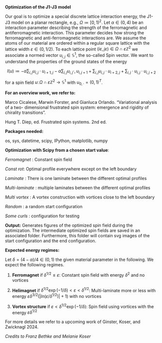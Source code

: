 **Optimization of the J1-J3 model** 

Our goal is to optimize a special discrete lattice interaction energy, the J1-J3 model on a planar rectangle, e.g., $\Omega \coloneqq [0,1)^2$. 
Let $\alpha \in (0, 4)$ be an interaction parameter describing the strength of the ferromagnetic and antiferromagnetic interaction.
This parameter decides how strong the ferromagnetic and  anti-ferromagnetic interactions are. We assume the atoms of our
material are ordered within a regular square lattice with the lattice width $\varepsilon \in (0,1/2)$. 
To each lattice point $(i\varepsilon, j\varepsilon) \in \Omega\cap\varepsilon\mathbb{Z}^2$ we associate a normed vector $u_{i,j} \in \mathbb{S}^1$, the so-called Spin vector.
We want to understand the properties of the ground states of the energy

   $$ I(u) \coloneqq -\alpha \sum_{i,j} u_{i,j} \cdot u_{i+1, j} - \alpha \sum_{i,j} u_{i,j} \cdot, u_{i, j+1} + \sum_{i,j} u_{i,j} \cdot u_{i+2, j} + \sum_{i,j} \cdot u_{i, j} \cdot u_{i, j+2}$$
    
for a spin field $u \colon \Omega \cap \varepsilon \mathbb{Z}^2\rightarrow \mathbb{S}^1$ with $u_{0, \cdot} = (0,1)^T$.

**For an overview work, we refer to:**

  Marco Cicalese, Marwin Forster, and Gianluca Orlando. “Variational analysis of a two-
  dimensional frustrated spin system: emergence and rigidity of chirality transitions”.

  Hung T. Diep, ed. Frustrated spin systems. 2nd ed.


**Packages needed:**

  os,
  sys,
  datetime,
  scipy,
  IPython,
  matplotlib,
  numpy

**Optimization with Scipy from a chosen start value**:

*Ferromagnet* : Constant spin field

*Const rot*: Optimal profile everywhere except on the left boundary

*Laminate* : There is one laminate between the different optimal profiles

*Multi-laminate* : multiple laminates between the different optimal profiles 

*Multi vortex* : A vortex construction with vortices close to the left boundary

*Random* : a random start configuration

*Some curls* : configuration for testing


**Output:** Generates figures of the optimized spin field during the optimization. The intermediate
 optimized spin fields are saved in an associated folder. Furthermore, this folder will contain
 svg images of the start configuration and the end configuration.

**Expected energy regimes:**
        
Let $\delta = (4-\alpha)/4\in (0,1)$ the given material parameter in the following. We expect 
the following regimes.

  1. **Ferromagnet** if $\delta^{1/2} \leq \varepsilon$:
     Constant spin field with energy $\delta^2$ and no vortices

  2.  **Helimagnet** if $\delta^{1/2} \exp(-1/\delta) < \varepsilon < \delta^{1/2}$:
      Multi-laminate more or less with energy
      $\varepsilon\delta^{3/2} (\vert ln(\varepsilon/\delta^{1/2})\vert +1)$ with no vortices

  3. **Vortex structure** if $\varepsilon < \delta^{1/2} \exp(-1/\delta)$: Spin field using
      vortices with the energy $\varepsilon \delta^{1/2}$

For more details we refer to a upcoming work of Ginster, Koser, and Zwicknagl 2024.

*Credits to Franz Bethke and Melanie Koser*



